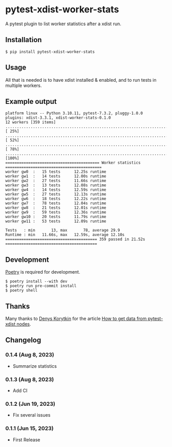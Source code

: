 # pytest-xdist-worker-stats

A pytest plugin to list worker statistics after a xdist run.

## Installation

```shell
$ pip install pytest-xdist-worker-stats
```

## Usage

All that is needed is to have xdist installed & enabled, and to run tests in multiple workers.

## Example output

```text
platform linux -- Python 3.10.11, pytest-7.3.2, pluggy-1.0.0
plugins: xdist-3.3.1, xdist-worker-stats-0.1.0
12 workers [359 items]
.............................................................................................. [ 25%]
.............................................................................................. [ 52%]
.............................................................................................. [ 78%]
.............................................................................                  [100%]
========================================= Worker statistics ==========================================
worker gw0  :   15 tests      12.25s runtime
worker gw1  :   14 tests      12.00s runtime
worker gw2  :   27 tests      11.66s runtime
worker gw3  :   13 tests      12.08s runtime
worker gw4  :   14 tests      12.59s runtime
worker gw5  :   27 tests      12.13s runtime
worker gw6  :   18 tests      12.22s runtime
worker gw7  :   78 tests      12.04s runtime
worker gw8  :   21 tests      12.01s runtime
worker gw9  :   59 tests      12.36s runtime
worker gw10 :   20 tests      11.79s runtime
worker gw11 :   53 tests      12.09s runtime

Tests   : min       13, max       78, average 29.9
Runtime : min   11.66s, max   12.59s, average 12.10s
======================================== 359 passed in 21.52s ========================================
```

## Development

[Poetry](https://python-poetry.org/) is required for development.

```shell
$ poetry install --with dev
$ poetry run pre-commit install
$ poetry shell
```

## Thanks

Many thanks to [Denys Korytkin](https://github.com/DKorytkin) for the article [How to get data from pytest-xdist nodes](https://korytkin.medium.com/how-to-get-data-from-pytest-xdist-nodes-2fbf2f0fe957).

## Changelog

### 0.1.4 (Aug 8, 2023)

* Summarize statistics

### 0.1.3 (Aug 8, 2023)

* Add CI

### 0.1.2 (Jun 19, 2023)

* Fix several issues

### 0.1.1 (Jun 15, 2023)

* First Release
